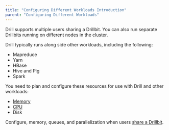 ```yaml
---
title: "Configuring Different Workloads Introduction"
parent: "Configuring Different Workloads"
---
```


Drill supports multiple users sharing a Drillbit. You can also run separate Drillbits running on different nodes in the cluster.

Drill typically runs along side other workloads, including the following:  

* Mapreduce  
* Yarn  
* HBase  
* Hive and Pig  
* Spark  

You need to plan and configure these resources for use with Drill and other workloads: 

* [Memory]({{site.baseurl}}/docs/configuring-resources-in-a-mixed-cluster)  
* [CPU]({{site.baseurl}}/docs/configuring-drill-in-a-mixed-cluster#how-to-manage-drill-cpu-resources)  
* Disk  

Configure, memory, queues, and parallelization when users [share a Drillbit]({{site.baseurl}}/docs/configuring-resources-for-a-shared-drillbit).
